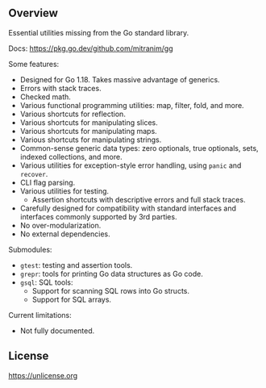 ## Overview

Essential utilities missing from the Go standard library.

Docs: https://pkg.go.dev/github.com/mitranim/gg

Some features:

  * Designed for Go 1.18. Takes massive advantage of generics.
  * Errors with stack traces.
  * Checked math.
  * Various functional programming utilities: map, filter, fold, and more.
  * Various shortcuts for reflection.
  * Various shortcuts for manipulating slices.
  * Various shortcuts for manipulating maps.
  * Various shortcuts for manipulating strings.
  * Common-sense generic data types: zero optionals, true optionals, sets, indexed collections, and more.
  * Various utilities for exception-style error handling, using `panic` and `recover`.
  * CLI flag parsing.
  * Various utilities for testing.
    * Assertion shortcuts with descriptive errors and full stack traces.
  * Carefully designed for compatibility with standard interfaces and interfaces commonly supported by 3rd parties.
  * No over-modularization.
  * No external dependencies.

Submodules:

* `gtest`: testing and assertion tools.
* `grepr`: tools for printing Go data structures as Go code.
* `gsql`: SQL tools:
  * Support for scanning SQL rows into Go structs.
  * Support for SQL arrays.

Current limitations:

  * Not fully documented.

## License

https://unlicense.org
